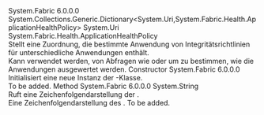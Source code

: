 <Type Name="ApplicationHealthPolicyMap" FullName="System.Fabric.Health.ApplicationHealthPolicyMap">
  <TypeSignature Language="C#" Value="public sealed class ApplicationHealthPolicyMap : System.Collections.Generic.Dictionary&lt;Uri,System.Fabric.Health.ApplicationHealthPolicy&gt;" />
  <TypeSignature Language="ILAsm" Value=".class public auto ansi sealed beforefieldinit ApplicationHealthPolicyMap extends System.Collections.Generic.Dictionary`2&lt;class System.Uri, class System.Fabric.Health.ApplicationHealthPolicy&gt;" />
  <TypeSignature Language="DocId" Value="T:System.Fabric.Health.ApplicationHealthPolicyMap" />
  <TypeSignature Language="VB.NET" Value="Public NotInheritable Class ApplicationHealthPolicyMap&#xA;Inherits Dictionary(Of Uri, ApplicationHealthPolicy)" />
  <TypeSignature Language="F#" Value="type ApplicationHealthPolicyMap = class&#xA;    inherit Dictionary&lt;Uri, ApplicationHealthPolicy&gt;" />
  <AssemblyInfo>
    <AssemblyName>System.Fabric</AssemblyName>
    <AssemblyVersion>6.0.0.0</AssemblyVersion>
  </AssemblyInfo>
  <Base>
    <BaseTypeName>System.Collections.Generic.Dictionary&lt;System.Uri,System.Fabric.Health.ApplicationHealthPolicy&gt;</BaseTypeName>
    <BaseTypeArguments>
      <BaseTypeArgument TypeParamName="!0">System.Uri</BaseTypeArgument>
      <BaseTypeArgument TypeParamName="!1">System.Fabric.Health.ApplicationHealthPolicy</BaseTypeArgument>
    </BaseTypeArguments>
  </Base>
  <Interfaces />
  <Docs>
    <summary>
      <para>Stellt eine Zuordnung, die bestimmte Anwendung von Integritätsrichtlinien für unterschiedliche Anwendungen enthält.</para>
    </summary>
    <remarks>Kann verwendet werden, von Abfragen wie <see cref="M:System.Fabric.FabricClient.HealthClient.GetClusterHealthAsync(System.Fabric.Description.ClusterHealthQueryDescription)" /> oder <see cref="M:System.Fabric.FabricClient.HealthClient.GetClusterHealthChunkAsync(System.Fabric.Description.ClusterHealthChunkQueryDescription)" /> um zu bestimmen, wie die Anwendungen ausgewertet werden.
            </remarks>
  </Docs>
  <Members>
    <Member MemberName=".ctor">
      <MemberSignature Language="C#" Value="public ApplicationHealthPolicyMap ();" />
      <MemberSignature Language="ILAsm" Value=".method public hidebysig specialname rtspecialname instance void .ctor() cil managed" />
      <MemberSignature Language="DocId" Value="M:System.Fabric.Health.ApplicationHealthPolicyMap.#ctor" />
      <MemberSignature Language="VB.NET" Value="Public Sub New ()" />
      <MemberType>Constructor</MemberType>
      <AssemblyInfo>
        <AssemblyName>System.Fabric</AssemblyName>
        <AssemblyVersion>6.0.0.0</AssemblyVersion>
      </AssemblyInfo>
      <Parameters />
      <Docs>
        <summary>
            Initialisiert eine neue Instanz der <see cref="T:System.Fabric.Health.ApplicationHealthPolicyMap" />-Klasse.
            </summary>
        <remarks>To be added.</remarks>
      </Docs>
    </Member>
    <Member MemberName="ToString">
      <MemberSignature Language="C#" Value="public override string ToString ();" />
      <MemberSignature Language="ILAsm" Value=".method public hidebysig virtual instance string ToString() cil managed" />
      <MemberSignature Language="DocId" Value="M:System.Fabric.Health.ApplicationHealthPolicyMap.ToString" />
      <MemberSignature Language="VB.NET" Value="Public Overrides Function ToString () As String" />
      <MemberSignature Language="F#" Value="override this.ToString : unit -&gt; string" Usage="applicationHealthPolicyMap.ToString " />
      <MemberType>Method</MemberType>
      <AssemblyInfo>
        <AssemblyName>System.Fabric</AssemblyName>
        <AssemblyVersion>6.0.0.0</AssemblyVersion>
      </AssemblyInfo>
      <ReturnValue>
        <ReturnType>System.String</ReturnType>
      </ReturnValue>
      <Parameters />
      <Docs>
        <summary>
            Ruft eine Zeichenfolgendarstellung der <see cref="T:System.Fabric.Health.ApplicationHealthPolicyMap" />.
            </summary>
        <returns>Eine Zeichenfolgendarstellung des <see cref="T:System.Fabric.Health.ApplicationHealthPolicyMap" />.</returns>
        <remarks>To be added.</remarks>
      </Docs>
    </Member>
  </Members>
</Type>